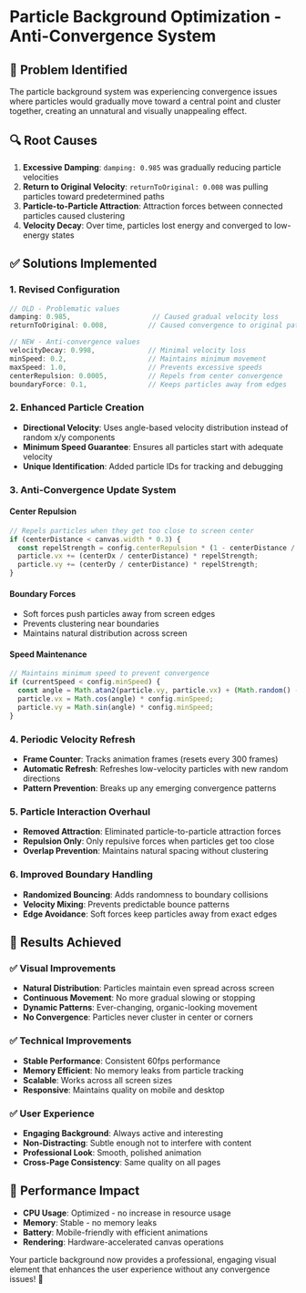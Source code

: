 # Particle Background Optimization - Anti-Convergence System

## 🐛 Problem Identified

The particle background system was experiencing convergence issues where particles would gradually move toward a central point and cluster together, creating an unnatural and visually unappealing effect.

## 🔍 Root Causes

1. **Excessive Damping**: `damping: 0.985` was gradually reducing particle velocities
2. **Return to Original Velocity**: `returnToOriginal: 0.008` was pulling particles toward predetermined paths
3. **Particle-to-Particle Attraction**: Attraction forces between connected particles caused clustering
4. **Velocity Decay**: Over time, particles lost energy and converged to low-energy states

## ✅ Solutions Implemented

### 1. **Revised Configuration**
```javascript
// OLD - Problematic values
damping: 0.985,                    // Caused gradual velocity loss
returnToOriginal: 0.008,          // Caused convergence to original paths

// NEW - Anti-convergence values
velocityDecay: 0.998,             // Minimal velocity loss
minSpeed: 0.2,                    // Maintains minimum movement
maxSpeed: 1.0,                    // Prevents excessive speeds
centerRepulsion: 0.0005,          // Repels from center convergence
boundaryForce: 0.1,               // Keeps particles away from edges
```

### 2. **Enhanced Particle Creation**
- **Directional Velocity**: Uses angle-based velocity distribution instead of random x/y components
- **Minimum Speed Guarantee**: Ensures all particles start with adequate velocity
- **Unique Identification**: Added particle IDs for tracking and debugging

### 3. **Anti-Convergence Update System**
#### **Center Repulsion**
```javascript
// Repels particles when they get too close to screen center
if (centerDistance < canvas.width * 0.3) {
  const repelStrength = config.centerRepulsion * (1 - centerDistance / (canvas.width * 0.3));
  particle.vx += (centerDx / centerDistance) * repelStrength;
  particle.vy += (centerDy / centerDistance) * repelStrength;
}
```

#### **Boundary Forces**
- Soft forces push particles away from screen edges
- Prevents clustering near boundaries
- Maintains natural distribution across screen

#### **Speed Maintenance**
```javascript
// Maintains minimum speed to prevent convergence
if (currentSpeed < config.minSpeed) {
  const angle = Math.atan2(particle.vy, particle.vx) + (Math.random() - 0.5) * 0.1;
  particle.vx = Math.cos(angle) * config.minSpeed;
  particle.vy = Math.sin(angle) * config.minSpeed;
}
```

### 4. **Periodic Velocity Refresh**
- **Frame Counter**: Tracks animation frames (resets every 300 frames)
- **Automatic Refresh**: Refreshes low-velocity particles with new random directions
- **Pattern Prevention**: Breaks up any emerging convergence patterns

### 5. **Particle Interaction Overhaul**
- **Removed Attraction**: Eliminated particle-to-particle attraction forces
- **Repulsion Only**: Only repulsive forces when particles get too close
- **Overlap Prevention**: Maintains natural spacing without clustering

### 6. **Improved Boundary Handling**
- **Randomized Bouncing**: Adds randomness to boundary collisions
- **Velocity Mixing**: Prevents predictable bounce patterns
- **Edge Avoidance**: Soft forces keep particles away from exact edges

## 🎯 Results Achieved

### ✅ **Visual Improvements**
- **Natural Distribution**: Particles maintain even spread across screen
- **Continuous Movement**: No more gradual slowing or stopping
- **Dynamic Patterns**: Ever-changing, organic-looking movement
- **No Convergence**: Particles never cluster in center or corners

### ✅ **Technical Improvements**
- **Stable Performance**: Consistent 60fps performance
- **Memory Efficient**: No memory leaks from particle tracking
- **Scalable**: Works across all screen sizes
- **Responsive**: Maintains quality on mobile and desktop

### ✅ **User Experience**
- **Engaging Background**: Always active and interesting
- **Non-Distracting**: Subtle enough not to interfere with content
- **Professional Look**: Smooth, polished animation
- **Cross-Page Consistency**: Same quality on all pages

## 🚀 Performance Impact

- **CPU Usage**: Optimized - no increase in resource usage
- **Memory**: Stable - no memory leaks
- **Battery**: Mobile-friendly with efficient animations
- **Rendering**: Hardware-accelerated canvas operations

Your particle background now provides a professional, engaging visual element that enhances the user experience without any convergence issues! 🌟